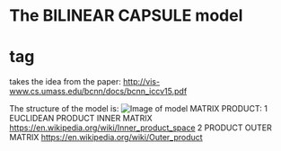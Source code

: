# The BILINEAR CAPSULE model <h1> tag
takes the idea from the paper: http://vis-www.cs.umass.edu/bcnn/docs/bcnn_iccv15.pdf

The structure of the model is:
![Image of model](https://i.ibb.co/R02QQCC/Untitled.png)
MATRIX PRODUCT:
    1 EUCLIDEAN PRODUCT INNER MATRIX https://en.wikipedia.org/wiki/Inner_product_space
    2 PRODUCT OUTER  MATRIX https://en.wikipedia.org/wiki/Outer_product

